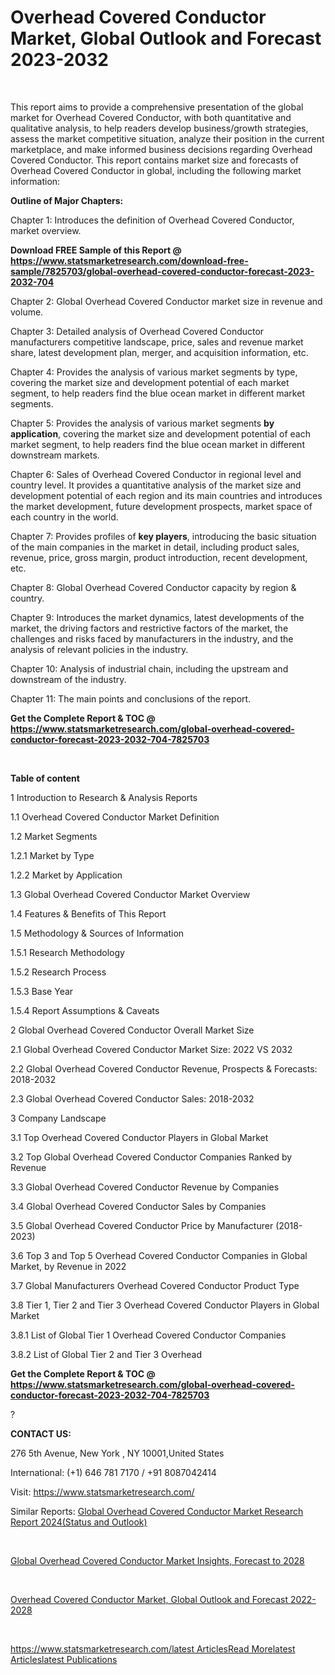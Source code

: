<h1>Overhead Covered Conductor Market, Global Outlook and Forecast 2023-2032</h1><br/><p>This report aims to provide a comprehensive presentation of the global market for Overhead Covered Conductor, with both quantitative and qualitative analysis, to help readers develop business/growth strategies, assess the market competitive situation, analyze their position in the current marketplace, and make informed business decisions regarding Overhead Covered Conductor. This report contains market size and forecasts of Overhead Covered Conductor in global, including the following market information:</p>
 
 
 
 <p><strong>Outline of Major Chapters:</strong></p>
 
 
 
 <p>Chapter 1: Introduces the definition of Overhead Covered Conductor, market overview.</p>
 
 
 
 <p><strong>Download FREE Sample of this Report @ <a href="https://www.statsmarketresearch.com/download-free-sample/7825703/global-overhead-covered-conductor-forecast-2023-2032-704">https://www.statsmarketresearch.com/download-free-sample/7825703/global-overhead-covered-conductor-forecast-2023-2032-704</a></strong></p>
 
 
 
 <p>Chapter 2: Global Overhead Covered Conductor market size in revenue and volume.</p>
 
 
 
 <p>Chapter 3: Detailed analysis of Overhead Covered Conductor manufacturers competitive landscape, price, sales and revenue market share, latest development plan, merger, and acquisition information, etc.</p>
 
 
 
 <p>Chapter 4: Provides the analysis of various market segments by type, covering the market size and development potential of each market segment, to help readers find the blue ocean market in different market segments.</p>
 
 
 
 <p>Chapter 5: Provides the analysis of various market segments <strong>by application</strong>, covering the market size and development potential of each market segment, to help readers find the blue ocean market in different downstream markets.</p>
 
 
 
 <p>Chapter 6: Sales of Overhead Covered Conductor in regional level and country level. It provides a quantitative analysis of the market size and development potential of each region and its main countries and introduces the market development, future development prospects, market space of each country in the world.</p>
 
 
 
 <p>Chapter 7: Provides profiles of <strong>key players</strong>, introducing the basic situation of the main companies in the market in detail, including product sales, revenue, price, gross margin, product introduction, recent development, etc.</p>
 
 
 
 <p>Chapter 8: Global Overhead Covered Conductor capacity by region & country.</p>
 
 
 
 <p>Chapter 9: Introduces the market dynamics, latest developments of the market, the driving factors and restrictive factors of the market, the challenges and risks faced by manufacturers in the industry, and the analysis of relevant policies in the industry.</p>
 
 
 
 <p>Chapter 10: Analysis of industrial chain, including the upstream and downstream of the industry.</p>
 
 
 
 <p>Chapter 11: The main points and conclusions of the report.</p>
 
 
 
 <div><b>Get the Complete Report & TOC @ <a href="https://www.statsmarketresearch.com/global-overhead-covered-conductor-forecast-2023-2032-704-7825703">https://www.statsmarketresearch.com/global-overhead-covered-conductor-forecast-2023-2032-704-7825703</a></b></div>
 
 
 
 <p><br />
 
 <b>Table of content</b></p>
 
 
 
 <p>1 Introduction to Research & Analysis Reports<br />
 
 1.1 Overhead Covered Conductor Market Definition<br />
 
 1.2 Market Segments<br />
 
 1.2.1 Market by Type<br />
 
 1.2.2 Market by Application<br />
 
 1.3 Global Overhead Covered Conductor Market Overview<br />
 
 1.4 Features & Benefits of This Report<br />
 
 1.5 Methodology & Sources of Information<br />
 
 1.5.1 Research Methodology<br />
 
 1.5.2 Research Process<br />
 
 1.5.3 Base Year<br />
 
 1.5.4 Report Assumptions & Caveats<br />
 
 2 Global Overhead Covered Conductor Overall Market Size<br />
 
 2.1 Global Overhead Covered Conductor Market Size: 2022 VS 2032<br />
 
 2.2 Global Overhead Covered Conductor Revenue, Prospects & Forecasts: 2018-2032<br />
 
 2.3 Global Overhead Covered Conductor Sales: 2018-2032<br />
 
 3 Company Landscape<br />
 
 3.1 Top Overhead Covered Conductor Players in Global Market<br />
 
 3.2 Top Global Overhead Covered Conductor Companies Ranked by Revenue<br />
 
 3.3 Global Overhead Covered Conductor Revenue by Companies<br />
 
 3.4 Global Overhead Covered Conductor Sales by Companies<br />
 
 3.5 Global Overhead Covered Conductor Price by Manufacturer (2018-2023)<br />
 
 3.6 Top 3 and Top 5 Overhead Covered Conductor Companies in Global Market, by Revenue in 2022<br />
 
 3.7 Global Manufacturers Overhead Covered Conductor Product Type<br />
 
 3.8 Tier 1, Tier 2 and Tier 3 Overhead Covered Conductor Players in Global Market<br />
 
 3.8.1 List of Global Tier 1 Overhead Covered Conductor Companies<br />
 
 3.8.2 List of Global Tier 2 and Tier 3 Overhead</p>
 
 
 
 <div><b>Get the Complete Report & TOC @ <a href="https://www.statsmarketresearch.com/global-overhead-covered-conductor-forecast-2023-2032-704-7825703">https://www.statsmarketresearch.com/global-overhead-covered-conductor-forecast-2023-2032-704-7825703</a></b></div>
 
 
 
 <p>? </p>
 
 
 
 <p><b>CONTACT US:</b><br />
 
 276 5th Avenue, New York , NY 10001,United States<br />
 
 International: (+1) 646 781 7170 / +91 8087042414<br />
 
 Visit: <a href="https://www.statsmarketresearch.com/">https://www.statsmarketresearch.com/</a><br />
 
 Similar Reports: <a href="https://www.statsmarketresearch.com/global-overhead-covered-conductor-forecast-2023-2032-704-7825703">Global Overhead Covered Conductor Market Research Report 2024(Status and Outlook)</a><br />
 
 <br />
 
 <a href="https://www.statsmarketresearch.com/global-overhead-covered-conductor-forecast-2023-2032-704-7825703">Global Overhead Covered Conductor Market Insights, Forecast to 2028</a><br />
 
 <br />
 
 <a href="https://www.statsmarketresearch.com/global-overhead-covered-conductor-forecast-2023-2032-704-7825703">Overhead Covered Conductor Market, Global Outlook and Forecast 2022-2028</a><br />
 
 <br />
 
 <a href="https://gyeongbokgung.com">https://www.statsmarketresearch.com/</a><a href="https://hallyeomaritime.com">latest Articles</a><a href="https://jingwansa.com">Read More</a><a href="https://nguoiviet.jp/">latest Articles</a><a href="https://www.intelmarketresearch.com/">latest Publications</a></p>